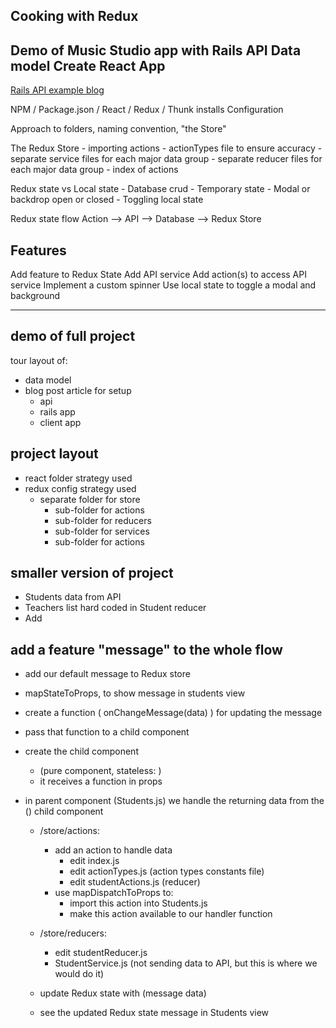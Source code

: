 ## Cooking with Redux

Demo of Music Studio app with Rails API
Data model
Create React App
- 
[Rails API example blog](https://www.fullstackreact.com/articles/how-to-get-create-react-app-to-work-with-your-rails-api/)

NPM  / Package.json / React / Redux / Thunk installs
Configuration

Approach to  folders, naming convention, "the Store"

The Redux Store
	- importing actions
	- actionTypes file to ensure accuracy
	- separate service files for each major data group
	- separate reducer files for each major data group
	- index of actions

Redux state vs Local state
	- Database crud
	- Temporary state
		- Modal or backdrop open or closed
		- Toggling local state

Redux state flow
Action --> API --> Database
			 --> Redux Store

## Features
Add feature to Redux State
Add API service
Add action(s) to access API service
Implement a custom spinner
Use local state to toggle a modal and background

--------------------------------------------------------------
## demo of full project
tour layout of:
- data model 
- blog post article for setup
	- api
	- rails app
	- client app

## project layout
- react folder strategy used
- redux config strategy used
	- separate folder for store
		- sub-folder for actions
		- sub-folder for reducers
		- sub-folder for services
		- sub-folder for actions

## smaller version of project
- Students data from API
- Teachers list hard coded in Student reducer
- Add 


## add a feature "message" to the whole flow
- add our default message to Redux store
- mapStateToProps, to show message in students view
- create a function ( onChangeMessage(data) ) for updating the message
- pass that function to a child <ChangeMessage /> component
- create the  child component 
	- (pure component, stateless:  <ChangeMessage />)
	- it receives a function in props

- in parent component (Students.js) we handle the returning data from the (<ChangeMessage />) child component
	- /store/actions:
		- add an action to handle data
			- edit index.js 
			- edit actionTypes.js (action types constants file)
			- edit studentActions.js (reducer)
		- use mapDispatchToProps to:
			- import this action into Students.js
			- make this action available to our handler function

	- /store/reducers:
		- edit studentReducer.js
		- StudentService.js (not sending data to API, but this is where we would do it)
	
	- update Redux state with (message data)
	- see the updated Redux state message in Students view